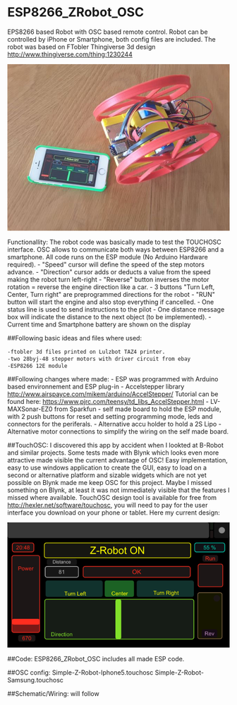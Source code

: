 # ESP8266_ZRobot_OSC

EPS8266 based Robot with OSC based remote control. Robot can be controlled by iPhone or Smartphone, both config files are included.
The robot was based on FTobler Thingiverse 3d design http://www.thingiverse.com/thing:1230244

![alt tag](https://github.com/rolfz/ESP8266_ZRobot_OSC/blob/master/zrobot.jpg)

Functionallity: The robot code was basically made to test the TOUCHOSC interface. OSC allows to communicate both ways between ESP8266 and a smartphone. All code runs on the ESP module (No Arduino Hardware required).
	- "Speed" cursor will define the speed of the step motors advance.
	- "Direction" cursor adds or deducts a value from the speed making the robot turn left-right
	- "Reverse" button inverses the motor rotation = reverse the engine direction like a car.
	- 3 buttons "Turn Left, Center, Turn right" are preprogrammed directions for the robot
	- "RUN" button will start the engine and also stop everything if cancelled.
	- One status line is used to send instructions to the pilot
	- One distance message box will indicate the distance to the next object (to be implemented).
	- Current time and Smartphone battery are shown on the display

##Following basic ideas and files where used:
	
	-ftobler 3d files printed on Lulzbot TAZ4 printer.
	-two 28byj-48 stepper motors with driver circuit from ebay
	-ESP8266 12E module
	
##Following changes where made:
	- ESP was programmed with Arduino based environnement and ESP plug-in
	- Accelstepper library http://www.airspayce.com/mikem/arduino/AccelStepper/
	  Tutorial can be found here: https://www.pjrc.com/teensy/td_libs_AccelStepper.html
	- LV-MAXSonar-EZ0 from Sparkfun
	- self made board to hold the ESP module, with 2 push buttons for reset and setting programming mode, leds and connectors for the periferals.
	- Alternative accu holder to hold a 2S Lipo
	- Alternative motor connections to simplify the wiring on the self made board.

##TouchOSC: 
I discovered this app by accident when I lookted at B-Robot and similar projects. Some tests made with Blynk which looks even more attractive made visible the current advantage of OSC! Easy implementation, easy to use windows application to create the GUI, easy to load on a second or alternative platform and sizable widgets which are not yet possible on Blynk made me keep OSC for this project. Maybe I missed something on Blynk, at least it was not immediately visible that the features I missed where available. TouchOSC design tool is available for free from http://hexler.net/software/touchosc, you will need to pay for the user interface you download on your phone or tablet. Here my current design:

![alt tag](https://github.com/rolfz/ESP8266_ZRobot_OSC/blob/master/osc_display.png)
	
##Code: ESP8266_ZRobot_OSC includes all made ESP code.

##OSC config: Simple-Z-Robot-Iphone5.touchosc
			Simple-Z-Robot-Samsung.touchosc

##Schematic/Wiring: will follow
			
